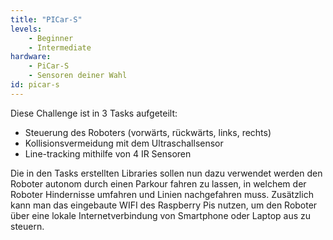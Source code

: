 ```yaml
---
title: "PICar-S"
levels:
    - Beginner
    - Intermediate
hardware:
    - PiCar-S
    - Sensoren deiner Wahl
id: picar-s
---
```

Diese Challenge ist in 3 Tasks aufgeteilt:

* Steuerung des Roboters (vorwärts, rückwärts, links, rechts)
* Kollisionsvermeidung mit dem Ultraschallsensor
* Line-tracking mithilfe von 4 IR Sensoren

Die in den Tasks erstellten Libraries sollen nun dazu verwendet werden den Roboter
autonom durch einen Parkour fahren zu lassen, in welchem der Roboter Hindernisse umfahren und Linien
nachgefahren muss. Zusätzlich kann man das eingebaute WIFI des Raspberry Pis nutzen, um
den Roboter über eine lokale Internetverbindung von Smartphone oder Laptop aus zu steuern.